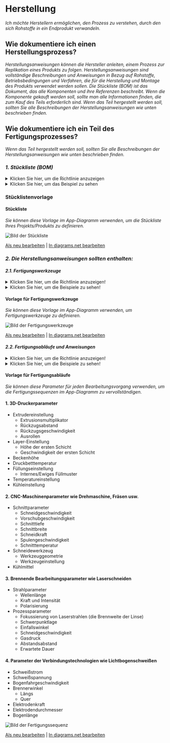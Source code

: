# **Herstellung**

*Ich möchte Herstellern ermöglichen, den Prozess zu verstehen, durch den sich Rohstoffe in ein Endprodukt verwandeln.*

## **Wie dokumentiere ich einen Herstellungsprozess?**

*Herstellungsanweisungen können die Hersteller anleiten, einem Prozess zur Replikation eines Produkts zu folgen. Herstellungsanweisungen sind vollständige Beschreibungen und Anweisungen in Bezug auf Rohstoffe, Betriebsbedingungen und Verfahren, die für die Herstellung und Montage des Produkts verwendet werden sollen.
Die Stückliste (BOM) ist das Dokument, das alle Komponenten und ihre Referenzen beschreibt. Wenn die Komponente gekauft werden soll, sollte man alle Informationen finden, die zum Kauf des Teils erforderlich sind. Wenn das Teil hergestellt werden soll, sollten Sie alle Beschreibungen der Herstellungsanweisungen wie unten beschrieben finden.*

## **Wie dokumentiere ich ein Teil des Fertigungsprozesses?**

*Wenn das Teil hergestellt werden soll, sollten Sie alle Beschreibungen der Herstellungsanweisungen wie unten beschrieben finden.*

### *1. Stückliste (BOM)*
<Details>
  <summary>Klicken Sie hier, um die Richtlinie anzuzeigen</summary>
 
 - **Definition:** *Eine Stückliste (BOM) ist eine umfassende Liste von Teilen, Artikeln und anderen Materialien, die zur Herstellung eines Produkts erforderlich sind, sowie Anweisungen, die zum Sammeln und Verwenden der erforderlichen Materialien erforderlich sind.*

```
Was sollte die Stückliste enthalten (nicht beschränkt auf ...)?

   1. Teilenummer
   2. Artikelname
   3. Teilenummer des Herstellers
   4. Digi-Key-Teilenummer
   5. Beschreibung
   6. Hergestelltes Teil (Link zur Herstellungsanweisung)
   7. Kaufteil (Link zur Verkäuferseite)
   8. Menge
   9. Preis
   10. Standardlieferzeit für die Herstellung
   11. Verpackung
   12. Anmerkungen zur Stückliste
   13. ...
   ```
</details>
<Details>
  <summary>Klicken Sie hier, um das Beispiel zu sehen</summary>
 
 #### *Beispiel 1: [JPL Open Source Rover](https://github.com/nasa-jpl/open-source-rover/tree/master/bill_of_materials)*
  
![Bild](https://user-images.githubusercontent.com/59058909/126754681-8afeaaa9-619e-49c5-94ca-962bd0d225c3.png)

*BOM von JPL Open-Source-Rover*
  
 #### *Beispiel 2: [SatNOGS Rotator v3](https://gitlab.com/librespacefoundation/satnogs/satnogs-rotator/blob/master/rotator-bom.ods)*
  
 #### *Beispiel 3: [Krab v1.0](https://projects.fablabs.io/@avishek/krab-v10)*

</details>

### Stücklistenvorlage

 #### Stückliste
 
 *Sie können diese Vorlage im App-Diagramm verwenden, um die Stückliste Ihres Projekts/Produkts zu definieren.*

![Bild der Stückliste](https://github.com/OPEN-NEXT/WP2.3-Guideline-and-templatefor-documentation-of-OSH-design-reuse/blob/main/Sources/Images/BOM%20template-2.jpg)

 <a href="https://app.diagrams.net/#Hamerezoji1362%2Fdrawio-github%2Fmaster%2FBOM%20template.drawio" target="_blank">Als neu bearbeiten</a> | <a href="https://app.diagrams.net/#Hamerezoji1362%2Fdrawio-github%2Fmaster%2FBOM%20template%20of%20manufactured%20workpiece.png">In diagrams.net bearbeiten</a>
 
  ### *2. Die Herstellungsanweisungen sollten enthalten:*
 
 #### *2.1. Fertigungswerkzeuge*
  <Details>
  <summary>Klicken Sie hier, um die Richtlinie anzuzeigen!</summary>
 
  - **Definition:** *Damit sind alle Maschinen, Geräte und Prozesse gemeint, die zur Herstellung von Produkten verwendet werden. Leitfaden zur Herstellungstechnologie, um die Art der erforderlichen Technologie zur Herstellung des Teils zu finden. In diesem Fall sollte es je nach Kontext die am besten geeignete Technologie beschreiben.*

 ```
 Was sollte die Dokumentation von Fertigungswerkzeugen beinhalten?
 
 Art der verwendeten Maschinen

   1. CNC-Werkzeugmaschinen zur Bearbeitung von Metall oder anderen starren Materialien
     - Mahlen
     - Drehbank
     - Schneiden
     - Bohren
     - Etc.
     
   2. Andere gängige Fertigungswerkzeuge
     - 3D-Druck (FDM, SLS...)
     - Thermoformen
     - Brennende Bearbeitungstechnik (Laserschneiden, Plasmaschneiden, ...)
     - Verbindungstechnologien (Löten, Kaltschweißen, Lichtbogenschweißen, Kleben ...)
  
   3. Endbearbeitung: Um die richtigen Eigenschaften wie Oberflächenqualität, Formgenauigkeit und mechanische Eigenschaften zu erreichen, ist die Endbearbeitung unerlässlich.
     - Schleifen nach dem 3D-Druck
     - Eine Lücke stopfen
     - Sprengen
     - Polieren
     - Grundierung und Lackierung
     - Etc.
  
 Wie visualisiert man die Fertigungswerkzeuge?
  1. Bilder
  2. Videos
 ```
 </details>
 
  <Details>
  <summary>Klicken Sie hier, um die Beispiele zu sehen!</summary>
 
   #### *Beispiel 1:* [JPL Open Source Rover](https://github.com/nasa-jpl/open-source-rover/tree/master/mechanical/body_assembly#3-machiningfabrication)
   
   #### *Beispiel 2:* [SatNOGS Rotator v3](https://wiki.satnogs.org/SatNOGS_Rotator_v3#Build_Sequence)
  </details>
 
   #### Vorlage für Fertigungswerkzeuge
   
*Sie können diese Vorlage im App-Diagramm verwenden, um Fertigungswerkzeuge zu definieren.*
 
![Bild der Fertigungswerkzeuge](https://github.com/OPEN-NEXT/WP2.3-Guideline-and-templatefor-documentation-of-OSH-design-reuse/blob/main/Sources/Images/Manufacturing%20Werkzeuge.jpg)

 <a href="https://app.diagrams.net/#Hamerezoji1362%2Fdrawio-github%2Fmaster%2FManufacturing%20technology.drawio">Als neu bearbeiten</a> | <a href="https://app.diagrams.net/#Hamerezoji1362%2Fdrawio-github%2Fmaster%2FManufacturing%20technology.png">In diagrams.net bearbeiten</a>

 #### *2.2. Fertigungsabläufe und Anweisungen*
 <Details>
  <summary>Klicken Sie hier, um die Richtlinie anzuzeigen!</summary>
 
  - **Definition:** *Fertigungsabläufe bezeichnen schrittweise Bearbeitungs- und Fertigungsprozesse in zielgerichteter Anordnung, um eine Fertigung zu ermöglichen.*
  
  - **Kommentare:**
  
      * Die Bearbeitungsreihenfolge sollte für die Herstellung jedes Teils festgelegt werden.
      * Prozessparameter sind all jene Parameter, die jedem Bearbeitungsvorgang inhärent sind und einen geeigneten endlichen Wert haben sollten, um einen reibungslosen und effizienten Materialabtrag zu ermöglichen.
      * Herstellungsstandard-Dateiformate unterstützen einige der Herstellungsprozesse und die Oberflächengeometrie eines Designs ohne die Möglichkeit der Änderung.

```
Was beinhaltet die Dokumentation von Fertigungsabläufen und Anweisungen?
 
  1. Name der zugehörigen Maschine für jeden Schritt
  2. Beschreibung der schrittweisen Abfolge des Bearbeitungsprozesses
    - Maschine
    - Art der Operation
    - Werkzeugbeschreibung
    - Prozessparameter jedes Bearbeitungsvorgangs (siehe Vorlage für Fertigungsabläufe unten)
       - Prozessparameter des 3D-Drucks
       - Prozessparameter des Laserschneidens
       - Prozessparameter von CNC-Maschinen wie Drehmaschine, Fräsmaschine etc.
       - Prozessparameter des Lichtbogenschweißens
    - Rohstoffe
    - Fertigungsdateien (STL, SVG oder G-Code, ...)
       - CAD-Dateien in einem für den 3D-Druck geeigneten Austauschformat wie STL
       - Nenngeometrie und ihre zulässige Variation durch Verwendung von Symbolsprache in 2D-Zeichnungen wie SVG-, JPEG- und PDF-Format, das zum Laserschneiden geeignet ist
       - Fertigungsexportformate wie G-Code, STEP-NC sind für die CNC-Bearbeitung geeignet
       - Leiterplatten-Designformate wie Gerber RS-274X, Excellon, das für Vektorfotoplotter und mechanische 2D-NC-Maschinen geeignet ist
  ```
</details>

<Details>
  <summary>Klicken Sie hier, um die Beispiele zu sehen!</summary>
 
   #### *Beispiel 1:* [JPL Open Source Rover](https://github.com/nasa-jpl/open-source-rover/tree/master/mechanical/body_assembly#3-machiningfabrication)
  
   #### *Beispiel 2:* [DIY Dremel CNC-Design und -Teile](https://www.thingiverse.com/thing:3004773) und [seine CAM-Datei für die Bearbeitung](https://www.estlcam.de /)
  
   #### *Beispiel 3:* Diese Tabelle zeigt beispielhaft die Fertigungsabläufe.
  
  ![Bild der Bearbeitungssequenzen](https://github.com/OPEN-NEXT/WP2.3-Guideline-and-templatefor-documentation-of-OSH-design-reuse/blob/main/Sources/Images/Example% 20%20Bearbeitung%20Sequenzen.jpg)
  
  #### *Beispiel 4:* [SatNOGS Rotator v3](https://wiki.satnogs.org/SatNOGS_Rotator_v3#Specifications), [2D-Zeichnungsdatei](https://wiki.satnogs.org/File:C1001. png)
  
  #### *Beispiel 5:* Arten von CAD-Formaten von [transmagic](https://transmagic.com/cad-formats/)
   </details>
  
  #### Vorlage für Fertigungsabläufe
  
   *Sie können diese Parameter für jeden Bearbeitungsvorgang verwenden, um die Fertigungssequenzen im App-Diagramm zu vervollständigen.*
  
  #### 1. 3D-Druckerparameter

   * Extrudereinstellung
      * Extrusionsmultiplikator
      * Rückzugsabstand
      * Rückzugsgeschwindigkeit
      * Ausrollen
   * Layer-Einstellung
      * Höhe der ersten Schicht
      * Geschwindigkeit der ersten Schicht
   * Beckenhöhe
   * Druckbetttemperatur
   * Füllungseinstellung
      * Internes/Ewiges Füllmuster
   * Temperatureinstellung
   * Kühleinstellung
     
  #### 2. CNC-Maschinenparameter wie Drehmaschine, Fräsen usw.
  
   * Schnittparameter
      * Schneidgeschwindigkeit
      * Vorschubgeschwindigkeit
      * Schnitttiefe
      * Schnittbreite
      * Schneidkraft
      * Spulengeschwindigkeit
      * Schnitttemperatur
   * Schneidewerkzeug
      * Werkzeuggeometrie
      * Werkzeugeinstellung
   * Kühlmittel
      
 #### 3. Brennende Bearbeitungsparameter wie Laserschneiden
  
   * Strahlparameter
      * Wellenlänge
      * Kraft und Intensität
      * Polarisierung
   * Prozessparameter
      * Fokussierung von Laserstrahlen (die Brennweite der Linse)
      * Schwerpunktlage
      * Einfallswinkel
      * Schneidgeschwindigkeit
      * Gasdruck
      * Abstandsabstand
      * Erwartete Dauer

  #### 4. Parameter der Verbindungstechnologien wie Lichtbogenschweißen
    
   * Schweißstrom
   * Schweißspannung
   * Bogenfahrgeschwindigkeit
   * Brennerwinkel
      * Längs
      * Quer
   * Elektrodenkraft
   * Elektrodendurchmesser
   * Bogenlänge
   
![Bild der Fertigungssequenz](https://github.com/OPEN-NEXT/WP2.3-Guideline-and-templatefor-documentation-of-OSH-design-reuse/blob/main/Sources/Images/Manufacturing%20sequenzen%201.jpg)

 <a href="https://app.diagrams.net/#Hamerezoji1362%2Fdrawio-github%2Fmaster%2FMachining%20parameters.drawio">Als neu bearbeiten</a> | <a href="https://app.diagrams.net/#Hamerezoji1362%2Fdrawio-github%2Fmaster%2Fmachnining%20paramters.png">In diagrams.net bearbeiten</a>

